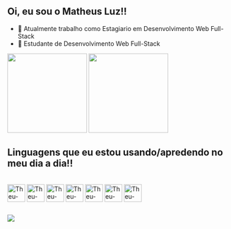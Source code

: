 ## Oi, eu sou o Matheus Luz!!

- 🔭 Atualmente trabalho como Estagiario em Desenvolvimento Web Full-Stack
- 🌱 Estudante de Desenvolvimento Web Full-Stack 

<div>
  <a href"https://github.com/MatheusNLuz">
  <img height ="180em" src = "https://github-readme-stats.vercel.app/api?username=MatheusNLuz&show_icons=true&theme=dark">
  <img height ="180em" src = "https://github-readme-stats.vercel.app/api/top-langs/?username=MatheusNLuz&layout=compact&langs_count=168&theme=dark">
</div>

  ## Linguagens que eu estou usando/apredendo no meu dia a dia!!
  <br>
<div style="display: inline_block; ">
  <img align = "center" alt = "Theu-Symfony" height = "40" width = "40"  src="https://cdn.jsdelivr.net/gh/devicons/devicon/icons/symfony/symfony-original.svg">
  <img align = "center" alt = "Theu-Symfony" height = "40" width = "40"  src="https://cdn.jsdelivr.net/gh/devicons/devicon/icons/php/php-original.svg">
  <img align = "center" alt = "Theu-Symfony" height = "40" width = "40"  src="https://cdn.jsdelivr.net/gh/devicons/devicon/icons/javascript/javascript-original.svg">
  <img align = "center" alt = "Theu-Symfony" height = "40" width = "40"  src="https://cdn.jsdelivr.net/gh/devicons/devicon/icons/mysql/mysql-plain-wordmark.svg">
  <img align = "center" alt = "Theu-Symfony" height = "40" width = "40"  src="https://cdn.jsdelivr.net/gh/devicons/devicon/icons/html5/html5-original-wordmark.svg">
  <img align = "center" alt = "Theu-Symfony" height = "40" width = "40"  src="https://cdn.jsdelivr.net/gh/devicons/devicon/icons/css3/css3-original-wordmark.svg">
  <img align = "center" alt = "Theu-Symfony" height = "40" width = "40"  src="https://cdn.jsdelivr.net/gh/devicons/devicon/icons/java/java-original-wordmark.svg">
 </div>
  
##
  
<a href="https://www.linkedin.com/in/matheus-luz-1117a4218/" target="_blank"><img src="https://img.shields.io/badge/-LinkedIn-%230077B5?style=for-the-badge&logo=linkedin&logoColor=white" target="_blank"/></a>
  
